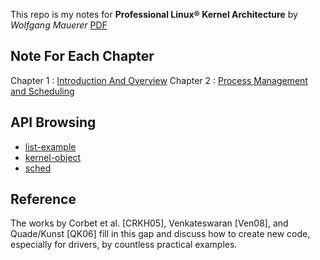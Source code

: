 This repo is my notes for **Professional Linux® Kernel Architecture** by *Wolfgang Mauerer* [PDF][1] 

[1]:http://cse.yeditepe.edu.tr/~kserdaroglu/spring2014/cse331/termproject/BOOKS/ProfessionalLinuxKernelArchitecture-WolfgangMauerer.pdf

## Note For Each Chapter
Chapter 1 : [Introduction And Overview](chapter-one.md)
Chapter 2 : [Process Management and Scheduling](chapter-two.md)

## API Browsing

- [list-example](list-example)
- [kernel-object](kernel-object)
- [sched](sched)

## Reference

The works by Corbet et al. [CRKH05], Venkateswaran [Ven08], and Quade/Kunst [QK06] fill in this gap and discuss how to create new code, especially for drivers, by countless practical examples.
